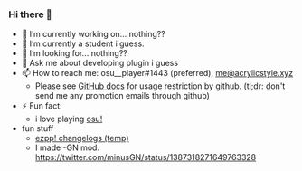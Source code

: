 ### Hi there 👋

- 🔭 I’m currently working on... nothing??
- 🌱 I’m currently a student i guess.
- 🤔 I’m looking for... nothing??
- 💬 Ask me about developing plugin i guess
- 📫 How to reach me: osu__player#1443 (preferred), me@acrylicstyle.xyz
  - Please see [GitHub docs](https://docs.github.com/ja/github/site-policy/github-acceptable-use-policies#5-information-usage-restrictions) for usage restriction by github. (tl;dr: don't send me any promotion emails through github)
- ⚡ Fun fact:
  - i love playing [osu!](https://osu.ppy.sh/users/13293262)
- fun stuff
  - [ezpp! changelogs (temp)](https://next.acrylicstyle.xyz/ezpp.html)
  - I made -GN mod. https://twitter.com/minusGN/status/1387318271649763328

